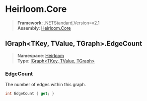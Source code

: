 # Heirloom.Core

> **Framework**: .NETStandard,Version=v2.1  
> **Assembly**: [Heirloom.Core][0]  

## IGraph\<TKey, TValue, TGraph>.EdgeCount

> **Namespace**: [Heirloom][0]  
> **Type**: [IGraph\<TKey, TValue, TGraph>][1]  

### EdgeCount

The number of edges within this graph.

```cs
int EdgeCount { get; }
```

[0]: ../Heirloom.Core.md
[1]: Heirloom.IGraph[TKey,TValue,TGraph].md

